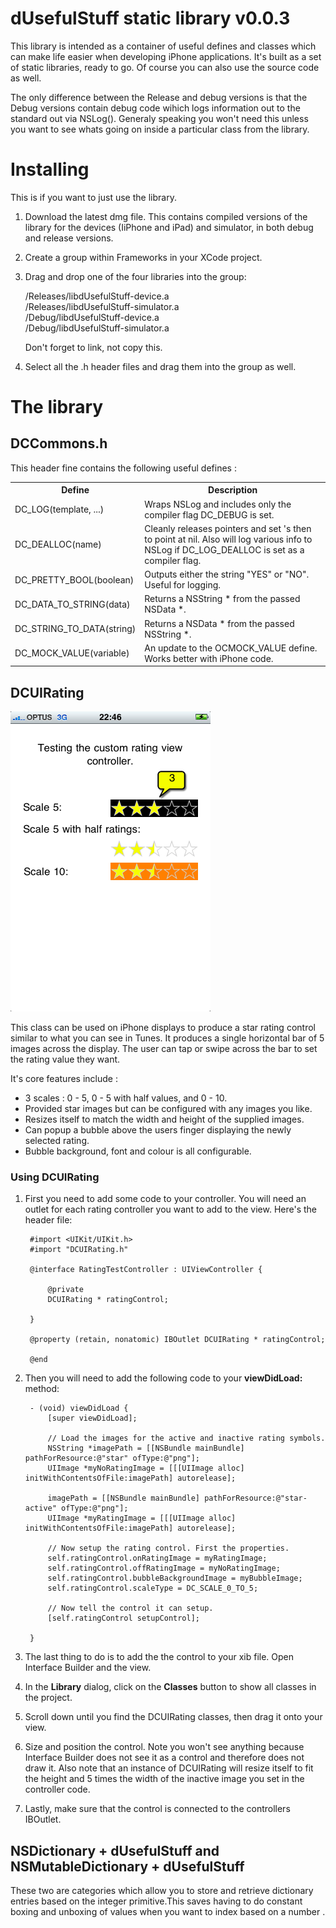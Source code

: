 # dUsefulStuff static library v0.0.3

This library is intended as a container of useful defines and classes which can make life easier when developing iPhone applications. It's built as a set of static libraries, ready to go. Of course you can also use the source code as well.

The only difference between the Release and debug versions is that the Debug versions contain debug code wihich logs information out to the standard out via NSLog(). Generaly speaking you won't need this unless you want to see whats going on inside a particular class from the library.


# Installing

This is if you want to just use the library.

1. Download the latest dmg file. This contains compiled versions of the library for the devices (IiPhone and iPad) and simulator, in both debug and release versions.
1. Create a group within Frameworks in your XCode project.
1. Drag and drop one of the four libraries into the group:
    
	 /Releases/libdUsefulStuff-device.a   
    /Releases/libdUsefulStuff-simulator.a   
    /Debug/libdUsefulStuff-device.a   
    /Debug/libdUsefulStuff-simulator.a   
 
    Don't forget to link, not copy this.
1. Select all the .h header files and drag them into the group as well. 

# The library

## DCCommons.h

This header fine contains the following useful defines :

<table>
<tr>
<th> Define</th>
<th> Description</th>
</tr>
<tr>
<td> DC_LOG(template, ...) </td>
<td> Wraps NSLog and includes only the compiler flag DC_DEBUG is set.</td>
</tr>
<tr>
<td> DC_DEALLOC(name) </td>
<td> Cleanly releases pointers and set 's then to point at nil. Also will log various info to
	NSLog if DC_LOG_DEALLOC is set as a compiler flag.</td>
</tr>
<tr>
	<td>DC_PRETTY_BOOL(boolean)</td>
	<td>Outputs either the string "YES" or "NO". Useful for logging.</td>
</tr>
<tr>
	<td>DC_DATA_TO_STRING(data)</td>
	<td>Returns a NSString * from the passed NSData *.</td>
</tr>
<tr>
	<td>DC_STRING_TO_DATA(string)</td>
	<td>Returns a NSData * from the passed NSString *.</td>
</tr>
<tr>
	<td>DC_MOCK_VALUE(variable)</td>
	<td>An update to the OCMOCK_VALUE define. Works better with iPhone code.</td>
</tr>
</table>

## DCUIRating

![Screen dump of rating controller](screendump1.png)

This class can be used on iPhone displays to produce a star rating control similar to what you can see in Tunes. It produces a single horizontal bar of 5 images across the display. The user can tap or swipe across the bar to set the rating value they want.

It's core features include :

* 3 scales : 0 - 5, 0 - 5 with half values, and 0 - 10.
* Provided star images but can be configured with any images you like.
* Resizes itself to match the width and height of the supplied images.
* Can popup a bubble above the users finger displaying the newly selected rating.
* Bubble background, font and colour is all configurable.

### Using DCUIRating

1. First you need to add some code to your controller. You will need an outlet for each rating controller you want to add to the view. Here's the header file:

		#import <UIKit/UIKit.h>
		#import "DCUIRating.h"
		
		@interface RatingTestController : UIViewController {
		
			@private
			DCUIRating * ratingControl;
		
		}
		
		@property (retain, nonatomic) IBOutlet DCUIRating * ratingControl;
		
		@end

1. Then you will need to add the following code to your **viewDidLoad:** method:

		- (void) viewDidLoad {
			[super viewDidLoad];
			
			// Load the images for the active and inactive rating symbols.
			NSString *imagePath = [[NSBundle mainBundle] pathForResource:@"star" ofType:@"png"];
			UIImage *myNoRatingImage = [[[UIImage alloc] initWithContentsOfFile:imagePath] autorelease];
		
			imagePath = [[NSBundle mainBundle] pathForResource:@"star-active" ofType:@"png"];
			UIImage *myRatingImage = [[[UIImage alloc] initWithContentsOfFile:imagePath] autorelease];
		
			// Now setup the rating control. First the properties.
			self.ratingControl.onRatingImage = myRatingImage;
			self.ratingControl.offRatingImage = myNoRatingImage;
			self.ratingControl.bubbleBackgroundImage = myBubbleImage;
			self.ratingControl.scaleType = DC_SCALE_0_TO_5;
			
			// Now tell the control it can setup.
			[self.ratingControl setupControl];
			
		}

1. The last thing to do is to add the the control to your xib file. Open Interface Builder and the view. 
1. In the **Library** dialog, click on the **Classes** button to show all classes in the project.
1. Scroll down until you find the DCUIRating classes, then drag it onto your view.
1. Size and position the control. Note you won't see anything because Interface Builder does not see it as a control and therefore does not draw it. Also note that an instance of DCUIRating will resize itself to fit the height and 5 times the width of the inactive image you set in the controller code.
1. Lastly, make sure that the control is connected to the controllers IBOutlet.


## NSDictionary + dUsefulStuff and NSMutableDictionary + dUsefulStuff

These two are categories which allow you to store and retrieve dictionary entries based on the integer primitive.This saves having to do constant boxing and unboxing of values when you want to index based on a number .

